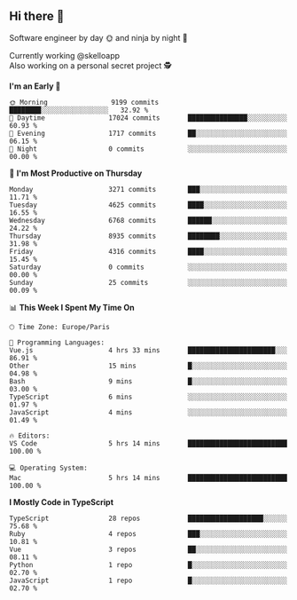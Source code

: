 ## Hi there 👋

Software engineer by day 🌞 and ninja by night 🌝

Currently working @skelloapp <br>
Also working on a personal secret project 🕵️

<!--START_SECTION:waka-->
**I'm an Early 🐤** 

```text
🌞 Morning                9199 commits        ████████░░░░░░░░░░░░░░░░░   32.92 % 
🌆 Daytime                17024 commits       ███████████████░░░░░░░░░░   60.93 % 
🌃 Evening                1717 commits        ██░░░░░░░░░░░░░░░░░░░░░░░   06.15 % 
🌙 Night                  0 commits           ░░░░░░░░░░░░░░░░░░░░░░░░░   00.00 % 
```
📅 **I'm Most Productive on Thursday** 

```text
Monday                   3271 commits        ███░░░░░░░░░░░░░░░░░░░░░░   11.71 % 
Tuesday                  4625 commits        ████░░░░░░░░░░░░░░░░░░░░░   16.55 % 
Wednesday                6768 commits        ██████░░░░░░░░░░░░░░░░░░░   24.22 % 
Thursday                 8935 commits        ████████░░░░░░░░░░░░░░░░░   31.98 % 
Friday                   4316 commits        ████░░░░░░░░░░░░░░░░░░░░░   15.45 % 
Saturday                 0 commits           ░░░░░░░░░░░░░░░░░░░░░░░░░   00.00 % 
Sunday                   25 commits          ░░░░░░░░░░░░░░░░░░░░░░░░░   00.09 % 
```


📊 **This Week I Spent My Time On** 

```text
🕑︎ Time Zone: Europe/Paris

💬 Programming Languages: 
Vue.js                   4 hrs 33 mins       ██████████████████████░░░   86.91 % 
Other                    15 mins             █░░░░░░░░░░░░░░░░░░░░░░░░   04.98 % 
Bash                     9 mins              █░░░░░░░░░░░░░░░░░░░░░░░░   03.00 % 
TypeScript               6 mins              ░░░░░░░░░░░░░░░░░░░░░░░░░   01.97 % 
JavaScript               4 mins              ░░░░░░░░░░░░░░░░░░░░░░░░░   01.49 % 

🔥 Editors: 
VS Code                  5 hrs 14 mins       █████████████████████████   100.00 % 

💻 Operating System: 
Mac                      5 hrs 14 mins       █████████████████████████   100.00 % 
```

**I Mostly Code in TypeScript** 

```text
TypeScript               28 repos            ███████████████████░░░░░░   75.68 % 
Ruby                     4 repos             ███░░░░░░░░░░░░░░░░░░░░░░   10.81 % 
Vue                      3 repos             ██░░░░░░░░░░░░░░░░░░░░░░░   08.11 % 
Python                   1 repo              █░░░░░░░░░░░░░░░░░░░░░░░░   02.70 % 
JavaScript               1 repo              █░░░░░░░░░░░░░░░░░░░░░░░░   02.70 % 
```




<!--END_SECTION:waka-->

<!--
**antoinelncl/antoinelncl** is a ✨ _special_ ✨ repository because its `README.md` (this file) appears on your GitHub profile.

Here are some ideas to get you started:

- 🔭 I’m currently working on ...
- 🌱 I’m currently learning ...
- 👯 I’m looking to collaborate on ...
- 🤔 I’m looking for help with ...
- 💬 Ask me about ...
- 📫 How to reach me: ...
- 😄 Pronouns: ...
- ⚡ Fun fact: ...
-->
